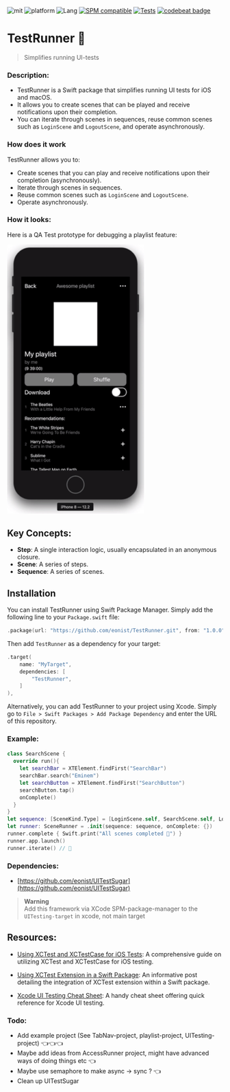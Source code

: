![mit](https://img.shields.io/badge/License-MIT-brightgreen.svg)
![platform](https://img.shields.io/badge/Platform-iOS/macOS-blue.svg)
![Lang](https://img.shields.io/badge/Language-Swift%205-orange.svg)
[![SPM compatible](https://img.shields.io/badge/SPM-compatible-4BC51D.svg?style=flat)](https://github.com/apple/swift)
[![Tests](https://github.com/eonist/TestRunner/actions/workflows/Tests.yml/badge.svg)](https://github.com/eonist/TestRunner/actions/workflows/Tests.yml)
[![codebeat badge](https://codebeat.co/badges/5ad762ee-862a-4267-a69e-9fd8ed9ffce6)](https://codebeat.co/projects/github-com-eonist-testrunner-master)

# TestRunner 🏃

> Simplifies running UI-tests

### Description:
- TestRunner is a Swift package that simplifies running UI tests for iOS and macOS.
- It allows you to create scenes that can be played and receive notifications upon their completion.
- You can iterate through scenes in sequences, reuse common scenes such as `LoginScene` and `LogoutScene`, and operate asynchronously.

### How does it work
TestRunner allows you to:
- Create scenes that you can play and receive notifications upon their completion (asynchronously).
- Iterate through scenes in sequences.
- Reuse common scenes such as `LoginScene` and `LogoutScene`.
- Operate asynchronously.

### How it looks:  
Here is a QA Test prototype for debugging a playlist feature:  

<img width="320" alt="img" src="https://github.com/stylekit/img/blob/master/test_af.gif?raw=true">

## Key Concepts:
- **Step**: A single interaction logic, usually encapsulated in an anonymous closure.
- **Scene**: A series of steps.
- **Sequence**: A series of scenes.

## Installation

You can install TestRunner using Swift Package Manager. Simply add the following line to your `Package.swift` file:

```swift
.package(url: "https://github.com/eonist/TestRunner.git", from: "1.0.0")
```

Then add `TestRunner` as a dependency for your target:

```swift
.target(
    name: "MyTarget",
    dependencies: [
        "TestRunner",
    ]
),
```

Alternatively, you can add TestRunner to your project using Xcode. Simply go to `File > Swift Packages > Add Package Dependency` and enter the URL of this repository.


### Example:
```swift
class SearchScene {
  override run(){
    let searchBar = XTElement.findFirst("SearchBar")
    searchBar.search("Eminem")
    let searchButton = XTElement.findFirst("SearchButton")
    searchButton.tap()
    onComplete()
  }
}
let sequence: [SceneKind.Type] = [LoginScene.self, SearchScene.self, LogoutScene.self]
let runner: SceneRunner = .init(sequence: sequence, onComplete: {})
runner.complete { Swift.print("All scenes completed 🏁") }
runner.app.launch()
runner.iterate() // 🏃
```

### Dependencies:
- [https://github.com/eonist/UITestSugar](https://github.com/eonist/UITestSugar)

> **Warning**  
> Add this framework via XCode SPM-package-manager to the `UITesting-target` in xcode, not main target

## Resources:
- [Using XCTest and XCTestCase for iOS Tests](https://medium.com/tauk-blog/using-xctest-and-xctestcase-for-ios-tests-28828c829b3): A comprehensive guide on utilizing XCTest and XCTestCase for iOS testing.

- [Using XCTest Extension in a Swift Package](https://dr-rost.medium.com/using-xctest-extension-in-a-swift-package-c954b8ed4d62): An informative post detailing the integration of XCTest extension within a Swift package.

- [Xcode UI Testing Cheat Sheet](https://www.hackingwithswift.com/articles/148/xcode-ui-testing-cheat-sheet): A handy cheat sheet offering quick reference for Xcode UI testing.


### Todo:
- Add example project (See TabNav-project, playlist-project, UITesting-project) 👈👈👈
- Maybe add ideas from AccessRunner project, might have advanced ways of doing things etc 👈
- Maybe use semaphore to make async -> sync ? 👈
- Clean up UITestSugar
